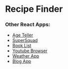 # Recipe Finder

### Other React Apps:
* <a href="https://github.com/govind94/react-first-app">Age Teller</a>
* <a href="https://github.com/govind94/react-second-app">SuperSquad</a>
* <a href="https://github.com/govind94/book-list-react">Book List</a>
* <a href="https://github.com/govind94/youtube-browser-react">Youtube Browser</a>
* <a href="https://github.com/govind94/weather-app-react">Weather App</a>
* <a href="https://github.com/govind94/blog-app-react">Blog App</a>

